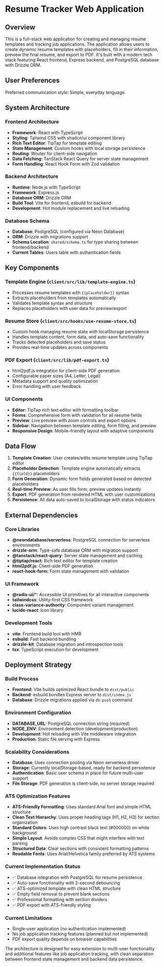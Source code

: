 # Resume Tracker Web Application

## Overview

This is a full-stack web application for creating and managing resume templates and tracking job applications. The application allows users to create dynamic resume templates with placeholders, fill in their information, preview the final resume, and export to PDF. It's built with a modern tech stack featuring React frontend, Express backend, and PostgreSQL database with Drizzle ORM.

## User Preferences

Preferred communication style: Simple, everyday language.

## System Architecture

### Frontend Architecture
- **Framework**: React with TypeScript
- **Styling**: Tailwind CSS with shadcn/ui component library
- **Rich Text Editor**: TipTap for template editing
- **State Management**: Custom hooks with local storage persistence
- **Routing**: Wouter for client-side navigation
- **Data Fetching**: TanStack React Query for server state management
- **Form Handling**: React Hook Form with Zod validation

### Backend Architecture
- **Runtime**: Node.js with TypeScript
- **Framework**: Express.js
- **Database ORM**: Drizzle ORM
- **Build Tool**: Vite for frontend, esbuild for backend
- **Development**: Hot module replacement and live reloading

### Database Schema
- **Database**: PostgreSQL (configured via Neon Database)
- **ORM**: Drizzle with migrations support
- **Schema Location**: `shared/schema.ts` for type sharing between frontend/backend
- **Current Tables**: Users table with authentication fields

## Key Components

### Template Engine (`client/src/lib/template-engine.ts`)
- Processes resume templates with `{{placeholder}}` syntax
- Extracts placeholders from templates automatically
- Validates template syntax and structure
- Replaces placeholders with user data for preview/export

### Resume Store (`client/src/hooks/use-resume-store.ts`)
- Custom hook managing resume state with localStorage persistence
- Handles template content, form data, and auto-save functionality
- Tracks detected placeholders and save status
- Provides real-time updates across components

### PDF Export (`client/src/lib/pdf-export.ts`)
- html2pdf.js integration for client-side PDF generation
- Configurable paper sizes (A4, Letter, Legal)
- Metadata support and quality optimization
- Error handling with user feedback

### UI Components
- **Editor**: TipTap rich text editor with formatting toolbar
- **Forms**: Comprehensive form with validation for all resume fields
- **Preview**: Live preview with zoom controls and export options
- **Sidebar**: Navigation between template editing, form filling, and preview
- **Responsive Design**: Mobile-friendly layout with adaptive components

## Data Flow

1. **Template Creation**: User creates/edits resume template using TipTap editor
2. **Placeholder Detection**: Template engine automatically extracts `{{field}}` placeholders
3. **Form Generation**: Dynamic form fields generated based on detected placeholders
4. **Real-time Preview**: As user fills form, preview updates instantly
5. **Export**: PDF generation from rendered HTML with user customizations
6. **Persistence**: All data auto-saved to localStorage with status indicators

## External Dependencies

### Core Libraries
- **@neondatabase/serverless**: PostgreSQL connection for serverless environments
- **drizzle-orm**: Type-safe database ORM with migration support
- **@tanstack/react-query**: Server state management and caching
- **@tiptap/react**: Rich text editor for template creation
- **html2pdf.js**: Client-side PDF generation
- **react-hook-form**: Form state management with validation

### UI Framework
- **@radix-ui/***: Accessible UI primitives for all interactive components
- **tailwindcss**: Utility-first CSS framework
- **class-variance-authority**: Component variant management
- **lucide-react**: Icon library

### Development Tools
- **vite**: Frontend build tool with HMR
- **esbuild**: Fast backend bundling
- **drizzle-kit**: Database migration and introspection tools
- **tsx**: TypeScript execution for development

## Deployment Strategy

### Build Process
- **Frontend**: Vite builds optimized React bundle to `dist/public`
- **Backend**: esbuild bundles Express server to `dist/index.js`
- **Database**: Drizzle migrations applied via `db:push` command

### Environment Configuration
- **DATABASE_URL**: PostgreSQL connection string (required)
- **NODE_ENV**: Environment detection (development/production)
- **Development**: Hot reloading with Vite middleware integration
- **Production**: Static file serving with Express

### Scalability Considerations
- **Database**: Uses connection pooling via Neon serverless driver
- **Storage**: Currently localStorage-based, ready for backend persistence
- **Authentication**: Basic user schema in place for future multi-user support
- **File Storage**: PDF generation is client-side, no server storage required

### ATS Optimization Features
- **ATS-Friendly Formatting**: Uses standard Arial font and simple HTML structure
- **Clean Text Hierarchy**: Uses proper heading tags (H1, H2, H3) for section organization
- **Standard Colors**: Uses high contrast black text (#000000) on white background
- **Simple Layout**: Avoids complex CSS that might interfere with text parsing
- **Structured Data**: Clear sections with consistent formatting patterns
- **Readable Fonts**: Uses Arial/Helvetica family preferred by ATS systems

### Current Implementation Status
- ✅ Database integration with PostgreSQL for resume persistence
- ✅ Auto-save functionality with 2-second debouncing
- ✅ ATS-optimized template with clean HTML structure
- ✅ Empty field removal to prevent blank sections
- ✅ Professional formatting with section dividers
- ✅ PDF export with ATS-friendly styling

### Current Limitations
- Single-user application (no authentication implemented)
- No job application tracking features (planned but not implemented)
- PDF export quality depends on browser capabilities

The architecture is designed for easy extension to multi-user functionality and additional features like job application tracking, with clean separation between frontend state management and backend data persistence.